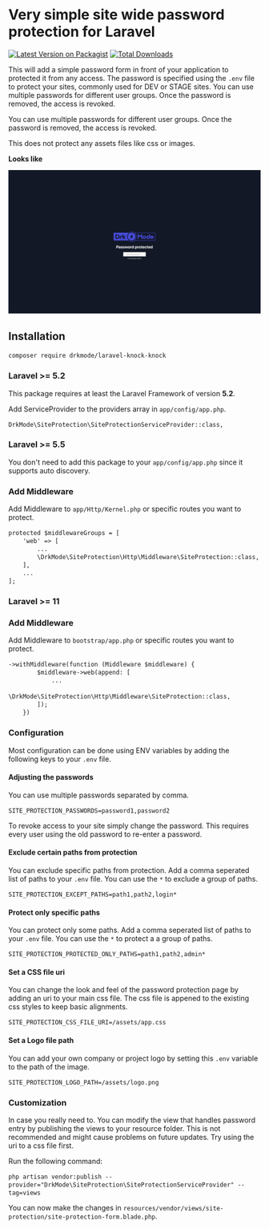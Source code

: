 # Very simple site wide password protection for Laravel

[![Latest Version on Packagist](https://img.shields.io/packagist/v/drkmode/laravel-knock-knock.svg?style=flat-square)](https://packagist.org/packages/:vendor_slug/:package_slug)
[![Total Downloads](https://img.shields.io/packagist/dt/drkmode/laravel-knock-knock.svg?style=flat-square)](https://packagist.org/packages/drkmode/filament-redirects)

This will add a simple password form in front of your application to protected it from any access. The password is
specified using the `.env` file to protect your sites, commonly used for DEV or STAGE sites. You can use multiple
passwords for different user groups. Once the password is removed, the access is revoked.

You can use multiple passwords for different user groups. Once the password is
removed, the access is revoked.

This does not protect any assets files like css or images.

__Looks like__

![SiteProtection](https://raw.githubusercontent.com/DrkMode/laravel-knock-knock/main/preview.jpg)

## Installation

```
composer require drkmode/laravel-knock-knock
```

### Laravel >= 5.2

This package requires at least the Laravel Framework of version **5.2**.

Add ServiceProvider to the providers array in `app/config/app.php`.

```
DrkMode\SiteProtection\SiteProtectionServiceProvider::class,
```

### Laravel >= 5.5

You don't need to add this package to your `app/config/app.php` since it supports auto discovery.

### Add Middleware

Add Middleware to `app/Http/Kernel.php` or specific routes you want to protect.

```
protected $middlewareGroups = [
    'web' => [
        ...
        \DrkMode\SiteProtection\Http\Middleware\SiteProtection::class,
    ],
    ...
];
```

### Laravel >= 11

### Add Middleware

Add Middleware to `bootstrap/app.php` or specific routes you want to protect.

```
->withMiddleware(function (Middleware $middleware) {
        $middleware->web(append: [
            ...
            \DrkMode\SiteProtection\Http\Middleware\SiteProtection::class,
        ]);
    })
```

### Configuration

Most configuration can be done using ENV variables by adding the following keys
to your `.env` file.

#### Adjusting the passwords

You can use multiple passwords separated by comma.

```
SITE_PROTECTION_PASSWORDS=password1,password2
```

To revoke access to your site simply change the password. This requires every
user using the old password to re-enter a password.

#### Exclude certain paths from protection

You can exclude specific paths from protection. Add a comma seperated list of paths to your
`.env` file. You can use the `*` to exclude a group of paths.

```
SITE_PROTECTION_EXCEPT_PATHS=path1,path2,login*
```

#### Protect only specific paths

You can protect only some paths. Add a comma seperated list of paths to your
`.env` file. You can use the `*` to protect a a group of paths.

```
SITE_PROTECTION_PROTECTED_ONLY_PATHS=path1,path2,admin*
```

#### Set a CSS file uri

You can change the look and feel of the password protection page by adding an uri
to your main css file. The css file is appened to the existing css styles to keep
basic alignments.

```
SITE_PROTECTION_CSS_FILE_URI=/assets/app.css
```

#### Set a Logo file path

You can add your own company or project logo by setting this `.env` variable to the path of the image.

```
SITE_PROTECTION_LOGO_PATH=/assets/logo.png
```

### Customization

In case you really need to. You can modify the view that handles password entry by publishing the views to your
resource folder. This is not recommended and might cause problems on future updates. Try using the uri to a css
file first.

Run the following command:

```
php artisan vendor:publish --provider="DrkMode\SiteProtection\SiteProtectionServiceProvider" --tag=views
```

You can now make the changes in `resources/vendor/views/site-protection/site-protection-form.blade.php`.

